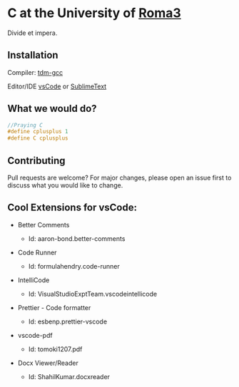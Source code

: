 # C at the University of [Roma3](https://www.uniroma3.it)

Divide et impera.

## Installation

Compiler: [tdm-gcc](https://jmeubank.github.io/tdm-gcc/download/)

Editor/IDE [vsCode](https://code.visualstudio.com) or [SublimeText](https://www.sublimetext.com/download)


## What we would do?

```c
//Praying C
#define cplusplus 1
#define C cplusplus
```

## Contributing

Pull requests are welcome? For major changes, please open an issue first
to discuss what you would like to change.


## Cool Extensions for vsCode:

- Better Comments 
  - Id: aaron-bond.better-comments

- Code Runner
  - Id: formulahendry.code-runner

- IntelliCode
  - Id: VisualStudioExptTeam.vscodeintellicode

- Prettier - Code formatter
  - Id: esbenp.prettier-vscode

- vscode-pdf
  - Id: tomoki1207.pdf

- Docx Viewer/Reader
  - Id: ShahilKumar.docxreader
